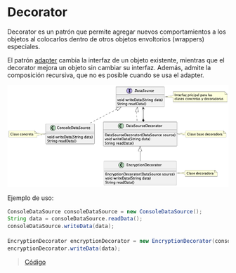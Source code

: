 # Decorator

Decorator es un patrón que permite agregar nuevos comportamientos 
a los objetos al colocarlos dentro de otros objetos envoltorios (wrappers) especiales.

El patrón [adapter](./adapter.md) cambia la interfaz de un objeto existente, 
mientras que el decorator mejora un objeto sin cambiar su interfaz. 
Además, admite la composición recursiva, 
que no es posible cuando se usa el adapter.

![decorator](https://raw.githubusercontent.com/sauljabin/java-design-patterns/main/plantuml/structural/decorator.png)

Ejemplo de uso:

```java
ConsoleDataSource consoleDataSource = new ConsoleDataSource();
String data = consoleDataSource.readData();
consoleDataSource.writeData(data);

EncryptionDecorator encryptionDecorator = new EncryptionDecorator(consoleDataSource);
encryptionDecorator.writeData(data);
```

> [Código](https://github.com/sauljabin/java-design-patterns/tree/main/patterns/src/main/java/pattern/structural/decorator)